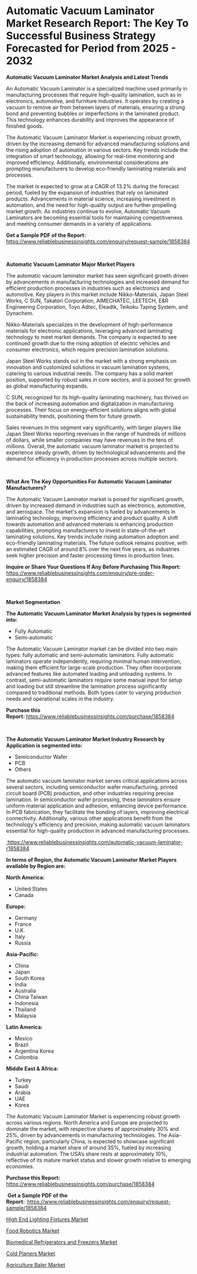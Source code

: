 <p><h1>Automatic Vacuum Laminator Market Research Report: The Key To Successful Business Strategy Forecasted for Period from 2025 - 2032</h1></p><p><strong>Automatic Vacuum Laminator Market Analysis and Latest Trends</strong></p>
<p><p>An Automatic Vacuum Laminator is a specialized machine used primarily in manufacturing processes that require high-quality lamination, such as in electronics, automotive, and furniture industries. It operates by creating a vacuum to remove air from between layers of materials, ensuring a strong bond and preventing bubbles or imperfections in the laminated product. This technology enhances durability and improves the appearance of finished goods.</p><p>The Automatic Vacuum Laminator Market is experiencing robust growth, driven by the increasing demand for advanced manufacturing solutions and the rising adoption of automation in various sectors. Key trends include the integration of smart technology, allowing for real-time monitoring and improved efficiency. Additionally, environmental considerations are prompting manufacturers to develop eco-friendly laminating materials and processes.</p><p>The market is expected to grow at a CAGR of 13.2% during the forecast period, fueled by the expansion of industries that rely on laminated products. Advancements in material science, increasing investment in automation, and the need for high-quality output are further propelling market growth. As industries continue to evolve, Automatic Vacuum Laminators are becoming essential tools for maintaining competitiveness and meeting consumer demands in a variety of applications.</p></p>
<p><strong>Get a Sample PDF of the Report:&nbsp;</strong> <a href="https://www.reliablebusinessinsights.com/enquiry/request-sample/1858384?utm_campaign=1877&utm_medium=2&utm_source=Github&utm_content=ia&utm_term=28022025&utm_id=automatic-vacuum-laminator">https://www.reliablebusinessinsights.com/enquiry/request-sample/1858384</a></p>
<p>&nbsp;</p>
<p><strong>Automatic Vacuum Laminator Major Market Players</strong></p>
<p><p>The automatic vacuum laminator market has seen significant growth driven by advancements in manufacturing technologies and increased demand for efficient production processes in industries such as electronics and automotive. Key players in this market include Nikko-Materials, Japan Steel Works, C SUN, Takatori Corporation, AIMECHATEC, LEETECH, E&R Engineering Corporation, Toyo Adtec, Eleadtk, Teikoku Taping System, and Dynachem.</p><p>Nikko-Materials specializes in the development of high-performance materials for electronic applications, leveraging advanced laminating technology to meet market demands. The company is expected to see continued growth due to the rising adoption of electric vehicles and consumer electronics, which require precision lamination solutions.</p><p>Japan Steel Works stands out in the market with a strong emphasis on innovation and customized solutions in vacuum lamination systems, catering to various industrial needs. The company has a solid market position, supported by robust sales in core sectors, and is poised for growth as global manufacturing expands.</p><p>C SUN, recognized for its high-quality laminating machinery, has thrived on the back of increasing automation and digitalization in manufacturing processes. Their focus on energy-efficient solutions aligns with global sustainability trends, positioning them for future growth.</p><p>Sales revenues in this segment vary significantly, with larger players like Japan Steel Works reporting revenues in the range of hundreds of millions of dollars, while smaller companies may have revenues in the tens of millions. Overall, the automatic vacuum laminator market is projected to experience steady growth, driven by technological advancements and the demand for efficiency in production processes across multiple sectors.</p></p>
<p>&nbsp;</p>
<p><strong>What Are The Key Opportunities For Automatic Vacuum Laminator Manufacturers?</strong></p>
<p><p>The Automatic Vacuum Laminator market is poised for significant growth, driven by increased demand in industries such as electronics, automotive, and aerospace. The market's expansion is fueled by advancements in laminating technology, improving efficiency and product quality. A shift towards automation and advanced materials is enhancing production capabilities, prompting manufacturers to invest in state-of-the-art laminating solutions. Key trends include rising automation adoption and eco-friendly laminating materials. The future outlook remains positive, with an estimated CAGR of around 8% over the next five years, as industries seek higher precision and faster processing times in production lines.</p></p>
<p><strong>Inquire or Share Your Questions If Any Before Purchasing This Report:</strong> <a href="https://www.reliablebusinessinsights.com/enquiry/pre-order-enquiry/1858384?utm_campaign=1877&utm_medium=2&utm_source=Github&utm_content=ia&utm_term=28022025&utm_id=automatic-vacuum-laminator">https://www.reliablebusinessinsights.com/enquiry/pre-order-enquiry/1858384</a></p>
<p>&nbsp;</p>
<p><strong>Market Segmentation</strong></p>
<p><strong>The Automatic Vacuum Laminator Market Analysis by types is segmented into:</strong></p>
<p><ul><li>Fully Automatic</li><li>Semi-automatic</li></ul></p>
<p><p>The Automatic Vacuum Laminator market can be divided into two main types: fully automatic and semi-automatic laminators. Fully automatic laminators operate independently, requiring minimal human intervention, making them efficient for large-scale production. They often incorporate advanced features like automated loading and unloading systems. In contrast, semi-automatic laminators require some manual input for setup and loading but still streamline the lamination process significantly compared to traditional methods. Both types cater to varying production needs and operational scales in the industry.</p></p>
<p><strong>Purchase this Report:&nbsp;</strong><a href="https://www.reliablebusinessinsights.com/purchase/1858384?utm_campaign=1877&utm_medium=2&utm_source=Github&utm_content=ia&utm_term=28022025&utm_id=automatic-vacuum-laminator">https://www.reliablebusinessinsights.com/purchase/1858384</a></p>
<p>&nbsp;</p>
<p><strong>The Automatic Vacuum Laminator Market Industry Research by Application is segmented into:</strong></p>
<p><ul><li>Semiconductor Wafer</li><li>PCB</li><li>Others</li></ul></p>
<p><p>The automatic vacuum laminator market serves critical applications across several sectors, including semiconductor wafer manufacturing, printed circuit board (PCB) production, and other industries requiring precise lamination. In semiconductor wafer processing, these laminators ensure uniform material application and adhesion, enhancing device performance. In PCB fabrication, they facilitate the bonding of layers, improving electrical connectivity. Additionally, various other applications benefit from the technology's efficiency and precision, making automatic vacuum laminators essential for high-quality production in advanced manufacturing processes.</p></p>
<p><a href="https://www.reliablebusinessinsights.com/automatic-vacuum-laminator-r1858384?utm_campaign=1877&utm_medium=2&utm_source=Github&utm_content=ia&utm_term=28022025&utm_id=automatic-vacuum-laminator">&nbsp;https://www.reliablebusinessinsights.com/automatic-vacuum-laminator-r1858384</a></p>
<p><strong>In terms of Region, the Automatic Vacuum Laminator Market Players available by Region are:</strong></p>
<p>
    <p> <strong> North America: </strong>
        <ul>
            <li>United States</li>
            <li>Canada</li>
        </ul>
        </p> 
    <p> <strong> Europe: </strong>
        <ul>
            <li>Germany</li>
            <li>France</li>
            <li>U.K.</li>
            <li>Italy</li>
            <li>Russia</li>
        </ul>
        </p> 
    <p> <strong> Asia-Pacific: </strong>
        <ul>
            <li>China</li>
            <li>Japan</li>
            <li>South Korea</li>
            <li>India</li>
            <li>Australia</li>
            <li>China Taiwan</li>
            <li>Indonesia</li>
            <li>Thailand</li>
            <li>Malaysia</li>
        </ul>
        </p> 
    <p> <strong> Latin America: </strong>
        <ul>
            <li>Mexico</li>
            <li>Brazil</li>
            <li>Argentina Korea</li>
            <li>Colombia</li>
        </ul>
        </p> 
    <p> <strong> Middle East & Africa: </strong>
        <ul>
            <li>Turkey</li>
            <li>Saudi</li>
            <li>Arabia</li>
            <li>UAE</li>
            <li>Korea</li>
        </ul>
    </p>
    </p>
<p><p>The Automatic Vacuum Laminator Market is experiencing robust growth across various regions. North America and Europe are projected to dominate the market, with respective shares of approximately 30% and 25%, driven by advancements in manufacturing technologies. The Asia-Pacific region, particularly China, is expected to showcase significant growth, holding a market share of around 35%, fueled by increasing industrial automation. The USA’s share rests at approximately 10%, reflective of its mature market status and slower growth relative to emerging economies.</p></p>
<p><strong>Purchase this Report: </strong><a href="https://www.reliablebusinessinsights.com/purchase/1858384?utm_campaign=1877&utm_medium=2&utm_source=Github&utm_content=ia&utm_term=28022025&utm_id=automatic-vacuum-laminator">https://www.reliablebusinessinsights.com/purchase/1858384</a></p>
<p>&nbsp;<strong>Get a Sample PDF of the Report:&nbsp;&nbsp;</strong><a href="https://www.reliablebusinessinsights.com/enquiry/request-sample/1858384?utm_campaign=1877&utm_medium=2&utm_source=Github&utm_content=ia&utm_term=28022025&utm_id=automatic-vacuum-laminator">https://www.reliablebusinessinsights.com/enquiry/request-sample/1858384</a></p>
<p><strong></strong></p>
<p><p><a href="https://github.com/wyettillesr4/Market-Research-Report-List-1/blob/main/high-end-lighting-fixtures-market.md?utm_campaign=1877&utm_medium=2&utm_source=Github&utm_content=ia&utm_term=28022025&utm_id=automatic-vacuum-laminator">High End Lighting Fixtures Market</a></p><p><a href="https://github.com/supashcriana/Market-Research-Report-List-1/blob/main/food-robotics-market.md?utm_campaign=1877&utm_medium=2&utm_source=Github&utm_content=ia&utm_term=28022025&utm_id=automatic-vacuum-laminator">Food Robotics Market</a></p><p><a href="https://github.com/gasiorgary79/Market-Research-Report-List-1/blob/main/biomedical-refrigerators-and-freezers-market.md?utm_campaign=1877&utm_medium=2&utm_source=Github&utm_content=ia&utm_term=28022025&utm_id=automatic-vacuum-laminator">Biomedical Refrigerators and Freezers Market</a></p><p><a href="https://github.com/bufkamaiahi7/Market-Research-Report-List-1/blob/main/cold-planers-market.md?utm_campaign=1877&utm_medium=2&utm_source=Github&utm_content=ia&utm_term=28022025&utm_id=automatic-vacuum-laminator">Cold Planers Market</a></p><p><a href="https://github.com/vigatoimrene04/Market-Research-Report-List-1/blob/main/agriculture-baler-market.md?utm_campaign=1877&utm_medium=2&utm_source=Github&utm_content=ia&utm_term=28022025&utm_id=automatic-vacuum-laminator">Agriculture Baler Market</a></p></p>